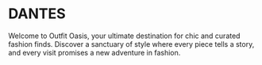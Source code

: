 # DANTES
Welcome to Outfit Oasis, your ultimate destination for chic and curated fashion finds. Discover a sanctuary of style where every piece tells a story, and every visit promises a new adventure in fashion.
